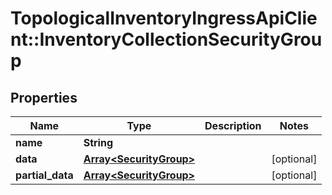 # TopologicalInventoryIngressApiClient::InventoryCollectionSecurityGroup

## Properties
Name | Type | Description | Notes
------------ | ------------- | ------------- | -------------
**name** | **String** |  | 
**data** | [**Array&lt;SecurityGroup&gt;**](SecurityGroup.md) |  | [optional] 
**partial_data** | [**Array&lt;SecurityGroup&gt;**](SecurityGroup.md) |  | [optional] 


